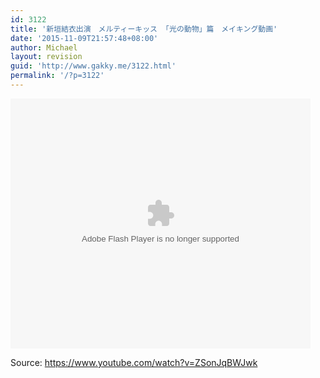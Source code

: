 ```yaml
---
id: 3122
title: '新垣結衣出演　メルティーキッス 「光の動物」篇　メイキング動画'
date: '2015-11-09T21:57:48+08:00'
author: Michael
layout: revision
guid: 'http://www.gakky.me/3122.html'
permalink: '/?p=3122'
---
```


<embed height="400" src="http://www.tudou.com/v/syJQxm3k-M8/&bid=05&rpid=51229674&resourceId=51229674_05_05_99/v.swf" type="application/x-shockwave-flash" width="480"></embed>

Source: <https://www.youtube.com/watch?v=ZSonJqBWJwk>